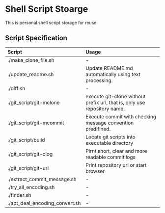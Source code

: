 # Shell Script Stoarge

This is personal shell script storage for reuse

## Script Specification

| Script | Usage |
|:-------|:------|
|./make_clone_file.sh|-|
|./update_readme.sh|Update README.md automatically using text processing.|
|./diff.sh|-|
|./git_script/git-mclone|execute git-clone without prefix url, that is, only use repository name.|
|./git_script/git-mcommit|Execute commit with checking message convention predifined. |
|./git_script/build|Locate git scripts into executable directory |
|./git_script/git-clog|Pirnt short, clear and more readable commit logs |
|./git_script/git-url|Print repository url or start browser|
|./extract_commit_message.sh|-|
|./try_all_encoding.sh|-|
|./finder.sh|-|
|./apt_deal_encoding_convert.sh|-|
